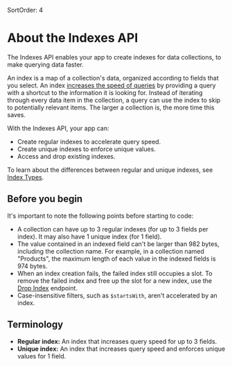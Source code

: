 SortOrder: 4
# About the Indexes API

The Indexes API enables your app to create indexes for data collections, to make querying data faster.

An index is a map of a collection's data, organized according to fields that you select. An index [increases the speed of queries](#indexes-and-query-speed) by providing a query with a shortcut to the information it is looking for. Instead of iterating through every data item in the collection, a query can use the index to skip to potentially relevant items. The larger a collection is, the more time this saves.

With the Indexes API, your app can:
- Create regular indexes to accelerate query speed.
- Create unique indexes to enforce unique values.
- Access and drop existing indexes.

To learn about the differences between regular and unique indexes, see [Index Types](#index-types).

## Before you begin

It's important to note the following points before starting to code:

- A collection can have up to 3 regular indexes (for up to 3 fields per index). It may also have 1 unique index (for 1 field).
- The value contained in an indexed field can't be larger than 982 bytes, including the collection name. For example, in a collection named "Products", the maximum length of each value in the indexed fields is 974 bytes.
- When an index creation fails, the failed index still occupies a slot. To remove the failed index and free up the slot for a new index, use the [Drop Index](#drop-index) endpoint.
- Case-insensitive filters, such as `$startsWith`, aren't accelerated by an index.

## Terminology

- **Regular index:** An index that increases query speed for up to 3 fields.
- **Unique index:** An index that increases query speed and enforces unique values for 1 field.